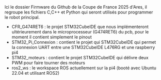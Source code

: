 Ici le dossier Firmware du Github de la Coupe de France 2025 d'Ares, il regroupe les fichiers C,C++ et Python qui seront utilisés pour programmer le robot principal.

- CFR_G474RET6 : le projet STM32CubeIDE que nous implémenteront ultérieurement dans le microprocesseur (G474RET6) du pcb, pour le moment il contient simplement le pinout
- STM32_Pi_Connexion : contient le projet qui STM32CubeIDE qui permet la connexion UART entre une STM32CubeIDE L476RG et une raspberry pi4
- STM32_moteurs : contient le projet STM32CubeIDE qui délivre deux PWM pour faire tourner des moteurs
- ros2_ws : le workspace ROS actuellement sur la pi4 (booté avec Ubuntu 22.04 et utilisant ROS2)


